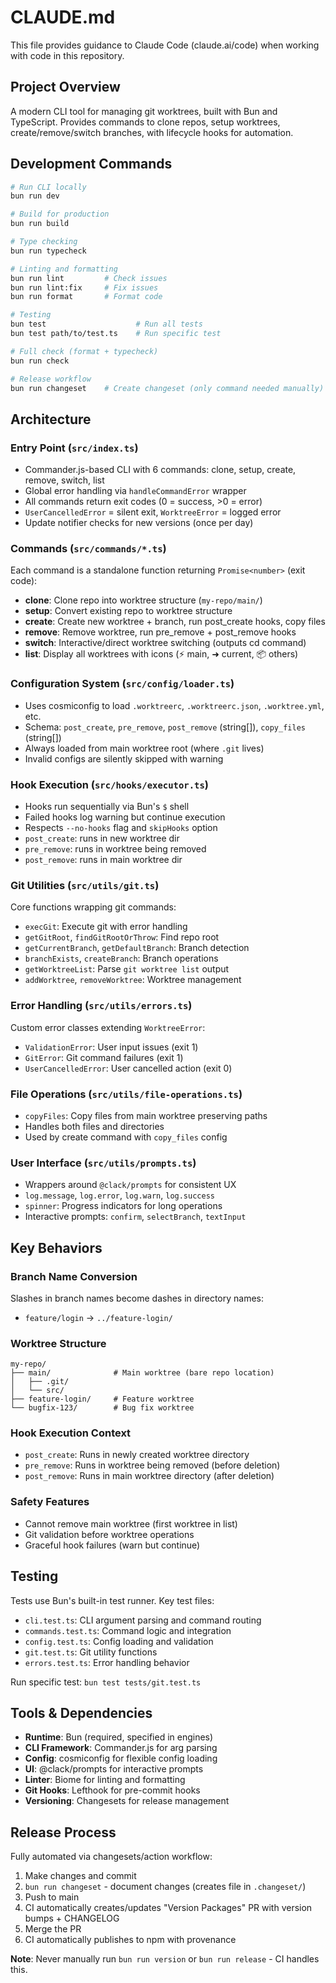 # CLAUDE.md

This file provides guidance to Claude Code (claude.ai/code) when working with code in this repository.

## Project Overview

A modern CLI tool for managing git worktrees, built with Bun and TypeScript. Provides commands to clone repos, setup worktrees, create/remove/switch branches, with lifecycle hooks for automation.

## Development Commands

```bash
# Run CLI locally
bun run dev

# Build for production
bun run build

# Type checking
bun run typecheck

# Linting and formatting
bun run lint         # Check issues
bun run lint:fix     # Fix issues
bun run format       # Format code

# Testing
bun test                    # Run all tests
bun test path/to/test.ts    # Run specific test

# Full check (format + typecheck)
bun run check

# Release workflow
bun run changeset    # Create changeset (only command needed manually)
```

## Architecture

### Entry Point (`src/index.ts`)
- Commander.js-based CLI with 6 commands: clone, setup, create, remove, switch, list
- Global error handling via `handleCommandError` wrapper
- All commands return exit codes (0 = success, >0 = error)
- `UserCancelledError` = silent exit, `WorktreeError` = logged error
- Update notifier checks for new versions (once per day)

### Commands (`src/commands/*.ts`)
Each command is a standalone function returning `Promise<number>` (exit code):
- **clone**: Clone repo into worktree structure (`my-repo/main/`)
- **setup**: Convert existing repo to worktree structure
- **create**: Create new worktree + branch, run post_create hooks, copy files
- **remove**: Remove worktree, run pre_remove + post_remove hooks
- **switch**: Interactive/direct worktree switching (outputs cd command)
- **list**: Display all worktrees with icons (⚡ main, ➜ current, 📦 others)

### Configuration System (`src/config/loader.ts`)
- Uses cosmiconfig to load `.worktreerc`, `.worktreerc.json`, `.worktree.yml`, etc.
- Schema: `post_create`, `pre_remove`, `post_remove` (string[]), `copy_files` (string[])
- Always loaded from main worktree root (where `.git` lives)
- Invalid configs are silently skipped with warning

### Hook Execution (`src/hooks/executor.ts`)
- Hooks run sequentially via Bun's `$` shell
- Failed hooks log warning but continue execution
- Respects `--no-hooks` flag and `skipHooks` option
- `post_create`: runs in new worktree dir
- `pre_remove`: runs in worktree being removed
- `post_remove`: runs in main worktree dir

### Git Utilities (`src/utils/git.ts`)
Core functions wrapping git commands:
- `execGit`: Execute git with error handling
- `getGitRoot`, `findGitRootOrThrow`: Find repo root
- `getCurrentBranch`, `getDefaultBranch`: Branch detection
- `branchExists`, `createBranch`: Branch operations
- `getWorktreeList`: Parse `git worktree list` output
- `addWorktree`, `removeWorktree`: Worktree management

### Error Handling (`src/utils/errors.ts`)
Custom error classes extending `WorktreeError`:
- `ValidationError`: User input issues (exit 1)
- `GitError`: Git command failures (exit 1)
- `UserCancelledError`: User cancelled action (exit 0)

### File Operations (`src/utils/file-operations.ts`)
- `copyFiles`: Copy files from main worktree preserving paths
- Handles both files and directories
- Used by create command with `copy_files` config

### User Interface (`src/utils/prompts.ts`)
- Wrappers around `@clack/prompts` for consistent UX
- `log.message`, `log.error`, `log.warn`, `log.success`
- `spinner`: Progress indicators for long operations
- Interactive prompts: `confirm`, `selectBranch`, `textInput`

## Key Behaviors

### Branch Name Conversion
Slashes in branch names become dashes in directory names:
- `feature/login` → `../feature-login/`

### Worktree Structure
```
my-repo/
├── main/              # Main worktree (bare repo location)
│   ├── .git/
│   └── src/
├── feature-login/     # Feature worktree
└── bugfix-123/        # Bug fix worktree
```

### Hook Execution Context
- `post_create`: Runs in newly created worktree directory
- `pre_remove`: Runs in worktree being removed (before deletion)
- `post_remove`: Runs in main worktree directory (after deletion)

### Safety Features
- Cannot remove main worktree (first worktree in list)
- Git validation before worktree operations
- Graceful hook failures (warn but continue)

## Testing

Tests use Bun's built-in test runner. Key test files:
- `cli.test.ts`: CLI argument parsing and command routing
- `commands.test.ts`: Command logic and integration
- `config.test.ts`: Config loading and validation
- `git.test.ts`: Git utility functions
- `errors.test.ts`: Error handling behavior

Run specific test: `bun test tests/git.test.ts`

## Tools & Dependencies

- **Runtime**: Bun (required, specified in engines)
- **CLI Framework**: Commander.js for arg parsing
- **Config**: cosmiconfig for flexible config loading
- **UI**: @clack/prompts for interactive prompts
- **Linter**: Biome for linting and formatting
- **Git Hooks**: Lefthook for pre-commit hooks
- **Versioning**: Changesets for release management

## Release Process

Fully automated via changesets/action workflow:

1. Make changes and commit
2. `bun run changeset` - document changes (creates file in `.changeset/`)
3. Push to main
4. CI automatically creates/updates "Version Packages" PR with version bumps + CHANGELOG
5. Merge the PR
6. CI automatically publishes to npm with provenance

**Note**: Never manually run `bun run version` or `bun run release` - CI handles this.

